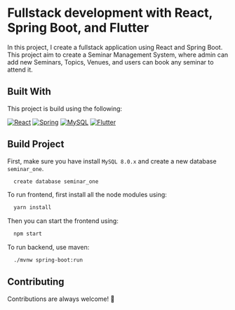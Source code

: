 
# Fullstack development with React, Spring Boot, and Flutter

In this project, I create a fullstack application using React and Spring Boot. This project aim to create a Seminar Management System, where admin can add new Seminars, Topics, Venues, and users can book any seminar to attend it. 




## Built With

This project is build using the following:

[![React](https://img.shields.io/badge/react-%2320232a.svg?style=for-the-badge&logo=react&logoColor=%2361DAFB)](https://react.dev/)
[![Spring](https://img.shields.io/badge/spring-%236DB33F.svg?style=for-the-badge&logo=spring&logoColor=white)](https://spring.io/)
[![MySQL](https://img.shields.io/badge/mysql-4479A1.svg?style=for-the-badge&logo=mysql&logoColor=white)](https://www.mysql.com/)
[![Flutter](https://img.shields.io/badge/Flutter-%2302569B.svg?style=for-the-badge&logo=Flutter&logoColor=white)](https://flutter.dev/)
## Build Project

First, make sure you have install ```MySQL 8.0.x``` and create a new database ```seminar_one```.
```bash
  create database seminar_one
```

To run frontend, first install all the node modules using:

```bash
  yarn install
```

Then you can start the frontend using:
```bash
  npm start
```


To run backend, use maven:

```bash
  ./mvnw spring-boot:run
```
## Contributing

Contributions are always welcome! 🍻


